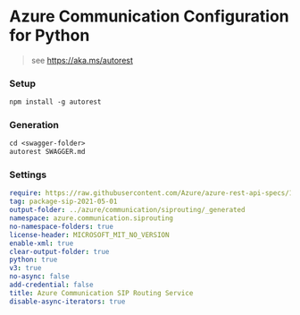 # Azure Communication Configuration for Python

> see https://aka.ms/autorest

### Setup
```ps
npm install -g autorest
```

### Generation
```ps
cd <swagger-folder>
autorest SWAGGER.md
```

### Settings
``` yaml
require: https://raw.githubusercontent.com/Azure/azure-rest-api-specs/15d66311cc2b64f04692fdf021d1b235b538e1bc/specification/communication/data-plane/SipRouting/readme.md
tag: package-sip-2021-05-01
output-folder: ../azure/communication/siprouting/_generated
namespace: azure.communication.siprouting
no-namespace-folders: true
license-header: MICROSOFT_MIT_NO_VERSION
enable-xml: true
clear-output-folder: true
python: true
v3: true
no-async: false
add-credential: false
title: Azure Communication SIP Routing Service
disable-async-iterators: true
```